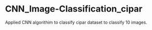 # CNN_Image-Classification_cipar

Applied CNN algorithim to classify cipar dataset to classify 10 images.
